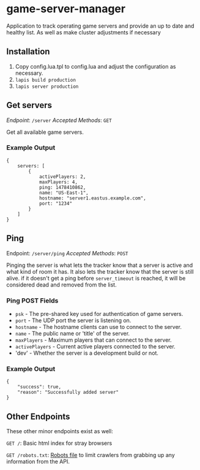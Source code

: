# game-server-manager
Application to track operating game servers and provide an up to date and healthy list.  As well as make cluster adjustments if necessary

## Installation

1. Copy config.lua.tpl to config.lua and adjust the configuration as necessary.
2. `lapis build production`
3. `lapis server production`

## Get servers

*Endpoint*: `/server`
*Accepted Methods*: `GET`

Get all available game servers.

### Example Output

    {
        servers: [
            {
                activePlayers: 2,
                maxPlayers: 4,
                ping: 1478410862,
                name: "US-East-1",
                hostname: "server1.eastus.example.com",
                port: "1234"
            }
        ]
    }

## Ping

Endpoint: `/server/ping`
*Accepted Methods*: `POST`

Pinging the server is what lets the tracker know that a server is active and what kind of room it has.  It also lets the tracker know that the server is still alive.  if it doesn't get a ping before `server_timeout` is reached, it will be considered dead and removed from the list. 

### Ping POST Fields 

- `psk` - The pre-shared key used for authentication of game servers.
- `port` - The UDP port the server is listening on.
- `hostname` - The hostname clients can use to connect to the server.
- `name` - The public name or 'title' of the server.
- `maxPlayers` - Maximum players that can connect to the server.
- `activePlayers` - Current active players connected to the server.
- 'dev' - Whether the server is a development build or not.

### Example Output

    {
        "success": true,
        "reason": "Successfully added server"
    }

## Other Endpoints 

These other minor endpoints exist as well: 

`GET /`: Basic html index for stray browsers

`GET /robots.txt`: [Robots file](http://www.robotstxt.org/) to limit crawlers from grabbing up any information from the API.
